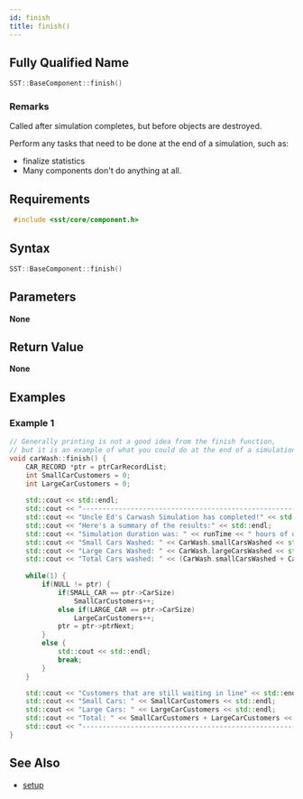 ```yaml
---
id: finish
title: finish()
---
```

## Fully Qualified Name
```cpp
SST::BaseComponent::finish()
```

### Remarks
Called after simulation completes, but before objects are destroyed.

Perform any tasks that need to be done at the end of a simulation, such as:
- finalize statistics
- Many components don't do anything at all.

## Requirements

```cpp
 #include <sst/core/component.h>
```

## Syntax

```cpp
SST::BaseComponent::finish()
```

## Parameters

**None**


## Return Value

**None**

## Examples

### Example 1
```cpp
// Generally printing is not a good idea from the finish function,
// but it is an example of what you could do at the end of a simulation.
void carWash::finish() {
	CAR_RECORD *ptr = ptrCarRecordList;
	int SmallCarCustomers = 0;
	int LargeCarCustomers = 0;
	
	std::cout << std::endl;
	std::cout << "------------------------------------------------------------------" << std::endl;
	std::cout << "Uncle Ed's Carwash Simulation has completed!" << std::endl;
	std::cout << "Here's a summary of the results:" << std::endl;
	std::cout << "Simulation duration was: " << runTime << " hours of operation." << std::endl;
	std::cout << "Small Cars Washed: " << CarWash.smallCarsWashed << std::endl;
	std::cout << "Large Cars Washed: " << CarWash.largeCarsWashed << std::endl;
	std::cout << "Total Cars washed: " << (CarWash.smallCarsWashed + CarWash.largeCarsWashed) << std::endl;
	
	while(1) {
		if(NULL != ptr) {
			if(SMALL_CAR == ptr->CarSize)
				SmallCarCustomers++;
			else if(LARGE_CAR == ptr->CarSize)
				LargeCarCustomers++;
			ptr = ptr->ptrNext;
		}
		else {
			std::cout << std::endl;
			break;
		}
	}

	std::cout << "Customers that are still waiting in line" << std::endl;
	std::cout << "Small Cars: " << SmallCarCustomers << std::endl;
	std::cout << "Large Cars: " << LargeCarCustomers << std::endl;
	std::cout << "Total: " << SmallCarCustomers + LargeCarCustomers << std::endl;
	std::cout << "------------------------------------------------------------------" << std::endl;
}
```

## See Also

- [setup](cpp/component/setup.md)
